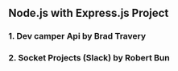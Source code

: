 ## Node.js with Express.js Project

### 1. Dev camper Api by Brad Travery

### 2. Socket Projects (Slack) by Robert Bun